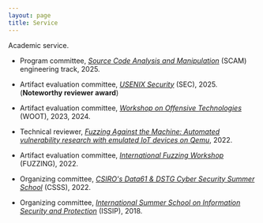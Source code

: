 ```yaml
---
layout: page
title: Service
---
```


Academic service.

* Program committee, [_Source Code Analysis and Manipulation_](https://conf.researchr.org/home/scam-2025) (SCAM) engineering track, 2025.

* Artifact evaluation committee, [_USENIX Security_](https://www.usenix.org/conference/usenixsecurity25) (SEC), 2025. (**Noteworthy reviewer award**)

* Artifact evaluation committee, [_Workshop on Offensive Technologies_](https://wootconference.org/) (WOOT), 2023, 2024.

* Technical reviewer, [_Fuzzing Against the Machine: Automated vulnerability research with emulated IoT devices on Qemu_](https://www.amazon.com/Fuzzing-Against-Machine-Automate-vulnerability-ebook/dp/B0BSNNBP1D), 2022.

* Artifact evaluation committee, [_International Fuzzing Workshop_](https://fuzzingworkshop.github.io/editions/2022/index.html) (FUZZING), 2022.

* Organizing committee, [_CSIRO's Data61 & DSTG Cyber Security Summer School_](https://research.csiro.au/csss/) (CSSS), 2022.

* Organizing committee, [_International Summer School on Information Security and Protection_](https://www.issisp.org/2018/) (ISSIP), 2018.
